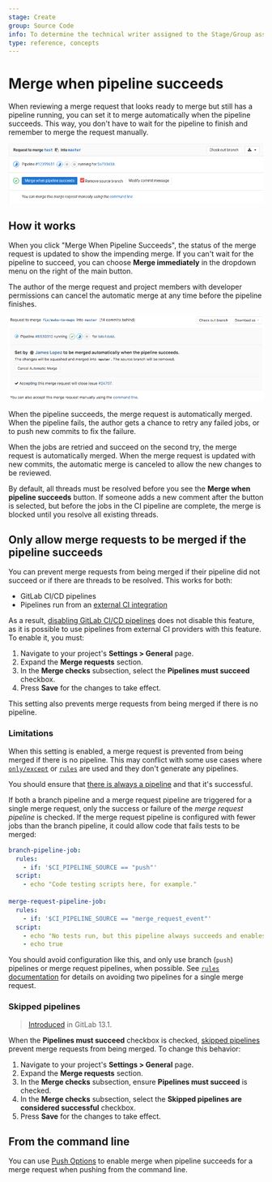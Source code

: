 ```yaml
---
stage: Create
group: Source Code
info: To determine the technical writer assigned to the Stage/Group associated with this page, see https://about.gitlab.com/handbook/engineering/ux/technical-writing/#assignments
type: reference, concepts
---
```


# Merge when pipeline succeeds

When reviewing a merge request that looks ready to merge but still has a
pipeline running, you can set it to merge automatically when the
pipeline succeeds. This way, you don't have to wait for the pipeline to
finish and remember to merge the request manually.

![Enable](img/merge_when_pipeline_succeeds_enable.png)

## How it works

When you click "Merge When Pipeline Succeeds", the status of the merge
request is updated to show the impending merge. If you can't wait
for the pipeline to succeed, you can choose **Merge immediately**
in the dropdown menu on the right of the main button.

The author of the merge request and project members with developer permissions can
cancel the automatic merge at any time before the pipeline finishes.

![Status](img/merge_when_pipeline_succeeds_status.png)

When the pipeline succeeds, the merge request is automatically merged.
When the pipeline fails, the author gets a chance to retry any failed jobs,
or to push new commits to fix the failure.

When the jobs are retried and succeed on the second try, the merge request
is automatically merged. When the merge request is updated with
new commits, the automatic merge is canceled to allow the new
changes to be reviewed.

By default, all threads must be resolved before you see the **Merge when
pipeline succeeds** button. If someone adds a new comment after
the button is selected, but before the jobs in the CI pipeline are
complete, the merge is blocked until you resolve all existing threads.

## Only allow merge requests to be merged if the pipeline succeeds

You can prevent merge requests from being merged if their pipeline did not succeed
or if there are threads to be resolved. This works for both:

- GitLab CI/CD pipelines
- Pipelines run from an [external CI integration](../integrations/overview.md#integrations-listing)

As a result, [disabling GitLab CI/CD pipelines](../../../ci/enable_or_disable_ci.md)
does not disable this feature, as it is possible to use pipelines from external
CI providers with this feature. To enable it, you must:

1. Navigate to your project's **Settings > General** page.
1. Expand the **Merge requests** section.
1. In the **Merge checks** subsection, select the **Pipelines must succeed** checkbox.
1. Press **Save** for the changes to take effect.

This setting also prevents merge requests from being merged if there is no pipeline.

### Limitations

When this setting is enabled, a merge request is prevented from being merged if there
is no pipeline. This may conflict with some use cases where [`only/except`](../../../ci/yaml/README.md#onlyexcept-advanced)
or [`rules`](../../../ci/yaml/README.md#rules) are used and they don't generate any pipelines.

You should ensure that [there is always a pipeline](https://gitlab.com/gitlab-org/gitlab-foss/-/issues/54226)
and that it's successful.

If both a branch pipeline and a merge request pipeline are triggered for a single
merge request, only the success or failure of the *merge request pipeline* is checked.
If the merge request pipeline is configured with fewer jobs than the branch pipeline,
it could allow code that fails tests to be merged:

```yaml
branch-pipeline-job:
  rules:
    - if: '$CI_PIPELINE_SOURCE == "push"'
  script:
    - echo "Code testing scripts here, for example."

merge-request-pipeline-job:
  rules:
    - if: '$CI_PIPELINE_SOURCE == "merge_request_event"'
  script:
    - echo "No tests run, but this pipeline always succeeds and enables merge."
    - echo true
```

You should avoid configuration like this, and only use branch (`push`) pipelines
or merge request pipelines, when possible. See [`rules` documentation](../../../ci/yaml/README.md#prevent-duplicate-pipelines)
for details on avoiding two pipelines for a single merge request.

### Skipped pipelines

> [Introduced](https://gitlab.com/gitlab-org/gitlab/-/issues/211482) in GitLab 13.1.

When the **Pipelines must succeed** checkbox is checked, [skipped pipelines](../../../ci/yaml/README.md#skip-pipeline) prevent
merge requests from being merged. To change this behavior:

1. Navigate to your project's **Settings > General** page.
1. Expand the **Merge requests** section.
1. In the **Merge checks** subsection, ensure **Pipelines must succeed** is checked.
1. In the **Merge checks** subsection, select the **Skipped pipelines are considered successful** checkbox.
1. Press **Save** for the changes to take effect.

## From the command line

You can use [Push Options](../push_options.md) to enable merge when pipeline succeeds
for a merge request when pushing from the command line.

<!-- ## Troubleshooting

Include any troubleshooting steps that you can foresee. If you know beforehand what issues
one might have when setting this up, or when something is changed, or on upgrading, it's
important to describe those, too. Think of things that may go wrong and include them here.
This is important to minimize requests for support, and to avoid doc comments with
questions that you know someone might ask.

Each scenario can be a third-level heading, e.g. `### Getting error message X`.
If you have none to add when creating a doc, leave this section in place
but commented out to help encourage others to add to it in the future. -->
